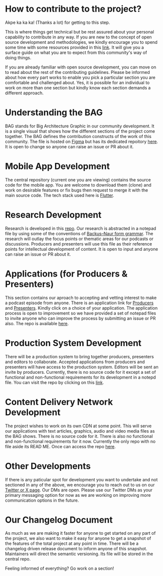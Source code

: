 
# How to contribute to the project?

Akpe ka ka ka! (Thanks a lot) for getting to this step.

This is where things get technical but be rest assured about your personal capability to contribute in any way. If you are new to the concept of open source development and methodologies, we kindly encourage you to spend some time with some resources provided in this [link](https://intelligent-olive-8dc.notion.site/Open-Source-Introduction-4460855a4bc14383ba0a1b990746335d?pvs=4). It will give you a surface guide on what you are to expect from this community's way of doing things.

If you are already familiar with open source development, you can move on to read about the rest of the contributing guidelines. Please be informed about how every part works to enable you pick a particular section you are comfortable and challenged about. Yes, it is possible for an individual to work on more than one section but kindly know each section demands a different approach. 

# Understanding the BAG

BAG stands for Big Architecture Graphic in our community development. It is a single visual that shows how the different sections of the project come together. The BAG defines the contribution constructs of the work of this community. The file is hosted on [Figma]() but has its dedicated repoitory [here](). It is open to change so anyone can raise an issue or PR about it. 

# Mobile App Development

The central repository (current one you are viewing) contains the source code for the mobile app. You are welcome to download them (clone) and work on desirable features or fix bugs then request to merge it with the main source code. The tech stack used here is [Flutter](https://flutter.dev/).

# Research Development

Research is developed in this [repo](). Our research is abstracted in a notepad file by using some of the conventions of [Backus–Naur form grammar](). The research will outlay the focus points or thematic areas for our podcasts or discussions. Producers and presenters will use this file as their reference points for intellectual development of content. It is open to input and anyone can raise an issue or PR about it.

# Applications (for Producers & Presenters)

This section contains our aproach to accepting and vetting interest to make a podcast episode from anyone. There is an application link for [Producers]() and [Presenters](). Kindly click on a choice of your application. The application process is open to improvement so we have provided a set of notepad files to invite anyone who can improve the process by submitting an issue or PR also. The repo is available [here]().

# Production System Development 

There will be a production system to bring together producers, presenters and editors to collaborate. Accepted applications from producers and presenters will have access to the production system. Editors will be sent an invite by producers. Currently, there is no source code for it except a set of functional and non-functional requirements for its development in a notepd file. You can visit the repo by clicking on this [link]().

# Content Delivery Network Development

The project wishes to work on its own CDN at some point. This will serve our applications with text articles, graphics, audio and video media files as the BAG shows. There is no source code for it. There is also no functional and non-functional requirements for it now. Currently the only repo with no file aside its READ ME. Once can access the repo [here](). 

# Other Developments

If there is any paticular spot for development you want to undertake and not sectioned in any of the above, we encourage you to reach out to us on our [Twitter or X page](https://twitter.com/eweviwo). Our DMs are open. Please use our Twitter DMs as your primary messaging option for now as we are working on improving more communication options in the future.

# Our Changelog Document

As much as we are making it faster for anyone to get started on any part of the project, we also want to make it easy for anyone to get a snapshot of the features of the total project at any point in time. There will be a changelog driven release document to inform anyone of this snapshot. Maintainers will direct the semantic versioning. Its file will be stored in the central repo.

Feeling informed of everything? Go work on a section!
